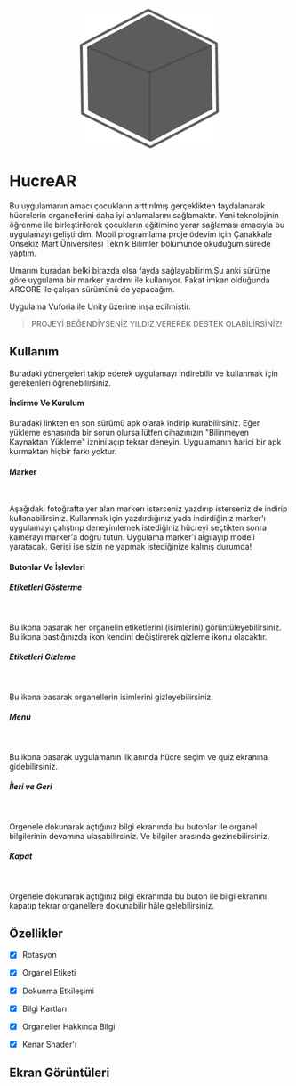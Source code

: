<p align="center">
  <img src="https://github.com/yessGlory17/HucreAR/blob/main/Assets/UI/logo.png" width="250" height="250" />
</p>

# HucreAR

Bu uygulamanın amacı çocukların arttırılmış gerçeklikten faydalanarak hücrelerin organellerini daha iyi anlamalarını sağlamaktır. Yeni teknolojinin öğrenme ile birleştirilerek çocukların eğitimine yarar sağlaması amacıyla bu uygulamayı geliştirdim.  Mobil programlama proje ödevim için Çanakkale Onsekiz Mart Üniversitesi Teknik Bilimler bölümünde okuduğum sürede yaptım.

Umarım buradan belki birazda olsa fayda sağlayabilirim.Şu anki sürüme göre uygulama bir marker yardımı ile kullanıyor. Fakat imkan olduğunda ARCORE ile çalışan sürümünü de yapacağım. 

Uygulama Vuforia ile Unity üzerine inşa edilmiştir. 



> PROJEYİ BEĞENDİYSENİZ YILDIZ VEREREK DESTEK OLABİLİRSİNİZ!



## Kullanım

Buradaki yönergeleri takip ederek uygulamayı indirebilir ve kullanmak için gerekenleri öğrenebilirsiniz.

#### İndirme Ve Kurulum

Buradaki linkten en son sürümü apk olarak indirip kurabilirsiniz. Eğer yükleme esnasında bir sorun olursa lütfen cihazınızın "Bilinmeyen Kaynaktan Yükleme" iznini açıp tekrar deneyin. Uygulamanın harici bir apk kurmaktan hiçbir farkı yoktur.



#### Marker
<p align="center">
  <img title="" src="https://github.com/yessGlory17/HucreAR/tree/main/Assets/UI/marker.png" alt="" data-align="center" width="286">
</p>

Aşağıdaki fotoğrafta yer alan markerı isterseniz yazdırıp isterseniz de indirip kullanabilirsiniz. Kullanmak için yazdırdığınız yada indirdiğiniz marker'ı uygulamayı çalıştırıp deneyimlemek istediğiniz hücreyi seçtikten sonra kamerayı marker'a doğru tutun. Uygulama marker'ı algılayıp modeli yaratacak. Gerisi ise sizin ne yapmak istediğinize kalmış durumda!



#### Butonlar Ve İşlevleri

##### Etiketleri Gösterme

<img src="https://github.com/yessGlory17/HucreAR/tree/main/Assets/UI/Component%209%20–%201.png" title="" alt="" data-align="center">  

Bu ikona basarak her organelin etiketlerini (isimlerini) görüntüleyebilirsiniz. Bu ikona bastığınızda ikon kendini değiştirerek gizleme ikonu olacaktır.



##### Etiketleri Gizleme

<img src="https://github.com/yessGlory17/HucreAR/tree/main/Assets/UI/Component%202%20–%201.png" title="" alt="" data-align="center">



Bu ikona basarak organellerin isimlerini gizleyebilirsiniz.



##### Menü

<img src="https://github.com/yessGlory17/HucreAR/tree/main/Assets/UI/Component%2013%20–%201.png" title="" alt="" data-align="center">

Bu ikona basarak uygulamanın ilk anında hücre seçim ve quiz ekranına gidebilirsiniz. 



##### İleri ve Geri

<img src="https://github.com/yessGlory17/HucreAR/tree/main/Assets/UI/Component%205%20–%201.png" title="" alt="" data-align="center">

<img src="https://github.com/yessGlory17/HucreAR/tree/main/Assets/UI/Component%204%20–%201.png" title="" alt="" data-align="center">

Orgenele dokunarak açtığınız bilgi ekranında bu butonlar ile organel bilgilerinin devamına ulaşabilirsiniz. Ve bilgiler arasında gezinebilirsiniz.



##### Kapat

<img src="https://github.com/yessGlory17/HucreAR/tree/main/Assets/UI/Component%203%20–%201.png" title="" alt="" data-align="center">



Orgenele dokunarak açtığınız bilgi ekranında bu buton ile bilgi ekranını kapatıp tekrar organellere dokunabilir hâle gelebilirsiniz.



## Özellikler

- [x] Rotasyon

- [x] Organel Etiketi

- [x] Dokunma Etkileşimi

- [x] Bilgi Kartları

- [x] Organeller Hakkında Bilgi

- [x] Kenar Shader'ı



## Ekran Görüntüleri

<img title="" src="https://github.com/yessGlory17/HucreAR/tree/main/Assets/UI/Screenshot_20210517-142428.png" alt="" width="167"> 
<img title="" src="https://github.com/yessGlory17/HucreAR/tree/main/Assets/UI/Screenshot_20210517-142436.png" alt="" width="166"> 
<img title="" src="https://github.com/yessGlory17/HucreAR/tree/main/Assets/UI/Screenshot_20210517-143045.png" alt="" width="166"> 
<img title="" src="https://github.com/yessGlory17/HucreAR/tree/main/Assets/UI/Screenshot_20210517-143059.png" alt="" width="165"> 
<img title="" src="https://github.com/yessGlory17/HucreAR/tree/main/Assets/UI/Screenshot_20210517-143113.png" alt="" width="165"> 
<img title="" src="https://github.com/yessGlory17/HucreAR/tree/main/Assets/UI/Screenshot_20210517-143238.png" alt="" width="165">







